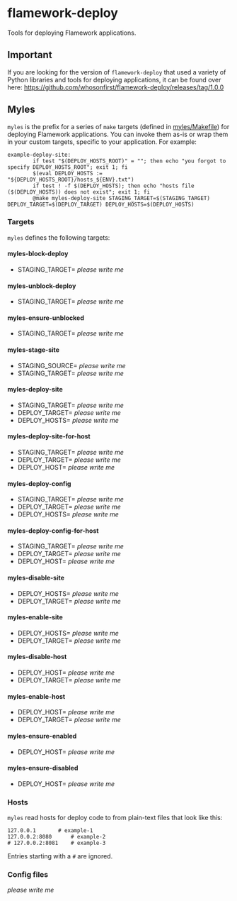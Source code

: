 # flamework-deploy

Tools for deploying Flamework applications.

## Important

If you are looking for the version of `flamework-deploy` that used a variety of Python libraries and tools for deploying applications, it can be found over here: https://github.com/whosonfirst/flamework-deploy/releases/tag/1.0.0

## Myles

`myles` is the prefix for a series of `make` targets (defined in [myles/Makefile](myles/Makefile)) for deploying Flamework applications. You can invoke them as-is or wrap them in your custom targets, specific to your application. For example:

```
example-deploy-site:
        if test "$(DEPLOY_HOSTS_ROOT)" = ""; then echo "you forgot to specify DEPLOY_HOSTS_ROOT"; exit 1; fi
        $(eval DEPLOY_HOSTS := "${DEPLOY_HOSTS_ROOT}/hosts_${ENV}.txt")
        if test ! -f $(DEPLOY_HOSTS); then echo "hosts file ($(DEPLOY_HOSTS)) does not exist"; exit 1; fi
        @make myles-deploy-site STAGING_TARGET=$(STAGING_TARGET) DEPLOY_TARGET=$(DEPLOY_TARGET) DEPLOY_HOSTS=$(DEPLOY_HOSTS)
```

### Targets

`myles` defines the following targets:

#### myles-block-deploy

* STAGING_TARGET= _please write me_

#### myles-unblock-deploy

* STAGING_TARGET= _please write me_

#### myles-ensure-unblocked

* STAGING_TARGET= _please write me_

#### myles-stage-site

* STAGING_SOURCE= _please write me_
* STAGING_TARGET= _please write me_

#### myles-deploy-site

* STAGING_TARGET= _please write me_
* DEPLOY_TARGET= _please write me_
* DEPLOY_HOSTS= _please write me_

#### myles-deploy-site-for-host

* STAGING_TARGET= _please write me_
* DEPLOY_TARGET= _please write me_
* DEPLOY_HOST= _please write me_

#### myles-deploy-config

* STAGING_TARGET= _please write me_
* DEPLOY_TARGET= _please write me_
* DEPLOY_HOSTS= _please write me_

#### myles-deploy-config-for-host

* STAGING_TARGET= _please write me_
* DEPLOY_TARGET= _please write me_
* DEPLOY_HOST= _please write me_

#### myles-disable-site

* DEPLOY_HOSTS= _please write me_
* DEPLOY_TARGET= _please write me_

#### myles-enable-site

* DEPLOY_HOSTS= _please write me_
* DEPLOY_TARGET= _please write me_

#### myles-disable-host

* DEPLOY_HOST= _please write me_
* DEPLOY_TARGET= _please write me_

#### myles-enable-host

* DEPLOY_HOST= _please write me_
* DEPLOY_TARGET= _please write me_

#### myles-ensure-enabled

* DEPLOY_HOST= _please write me_

#### myles-ensure-disabled

* DEPLOY_HOST= _please write me_

### Hosts

`myles` read hosts for deploy code to from plain-text files that look like this:

```
127.0.0.1		# example-1
127.0.0.2:8080		# example-2
# 127.0.0.2:8081	# example-3
```

Entries starting with a `#` are ignored.

### Config files

_please write me_

